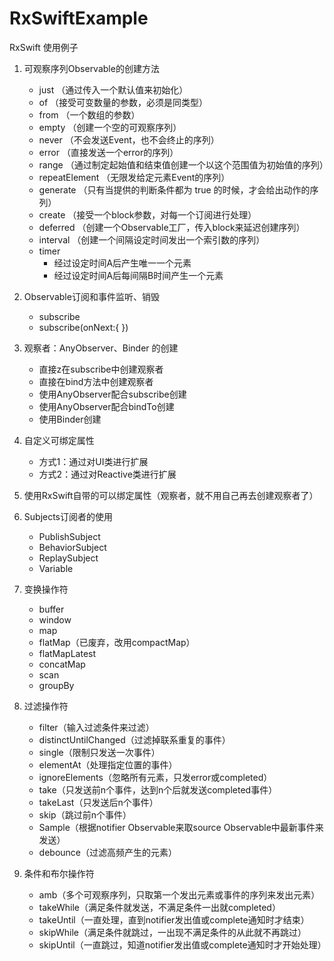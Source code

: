 # RxSwiftExample
RxSwift 使用例子

1. 可观察序列Observable的创建方法
   - just （通过传入一个默认值来初始化）
   - of （接受可变数量的参数，必须是同类型）
   - from （一个数组的参数）
   - empty （创建一个空的可观察序列）
   - never （不会发送Event，也不会终止的序列）
   - error （直接发送一个error的序列）
   - range （通过制定起始值和结束值创建一个以这个范围值为初始值的序列）
   - repeatElement （无限发给定元素Event的序列）
   - generate （只有当提供的判断条件都为 true 的时候，才会给出动作的序列）
   - create （接受一个block参数，对每一个订阅进行处理）
   - deferred （创建一个Observable工厂，传入block来延迟创建序列）
   - interval （创建一个间隔设定时间发出一个索引数的序列）
   - timer 
      - 经过设定时间A后产生唯一一个元素
      - 经过设定时间A后每间隔B时间产生一个元素
      
2. Observable订阅和事件监听、销毁
   - subscribe
   - subscribe(onNext:{ })
   
3. 观察者：AnyObserver、Binder 的创建
   - 直接z在subscribe中创建观察者
   - 直接在bind方法中创建观察者
   - 使用AnyObserver配合subscribe创建
   - 使用AnyObserver配合bindTo创建
   - 使用Binder创建
   
4. 自定义可绑定属性
   - 方式1：通过对UI类进行扩展
   - 方式2：通过对Reactive类进行扩展
   
5. 使用RxSwift自带的可以绑定属性（观察者，就不用自己再去创建观察者了）

6. Subjects订阅者的使用
   - PublishSubject
   - BehaviorSubject
   - ReplaySubject
   - Variable
   
7. 变换操作符
   - buffer
   - window
   - map
   - flatMap（已废弃，改用compactMap）
   - flatMapLatest
   - concatMap
   - scan
   - groupBy
   
8. 过滤操作符
   - filter（输入过滤条件来过滤）
   - distinctUntilChanged（过滤掉联系重复的事件）
   - single（限制只发送一次事件）
   - elementAt（处理指定位置的事件）
   - ignoreElements（忽略所有元素，只发error或completed）
   - take（只发送前n个事件，达到n个后就发送completed事件）
   - takeLast（只发送后n个事件）
   - skip（跳过前n个事件）
   - Sample（根据notifier Observable来取source Observable中最新事件来发送）
   - debounce（过滤高频产生的元素）
   
9. 条件和布尔操作符
   - amb（多个可观察序列，只取第一个发出元素或事件的序列来发出元素）
   - takeWhile（满足条件就发送，不满足条件一出就completed）
   - takeUntil（一直处理，直到notifier发出值或complete通知时才结束）
   - skipWhile（满足条件就跳过，一出现不满足条件的从此就不再跳过）
   - skipUntil（一直跳过，知道notifier发出值或complete通知时才开始处理）
